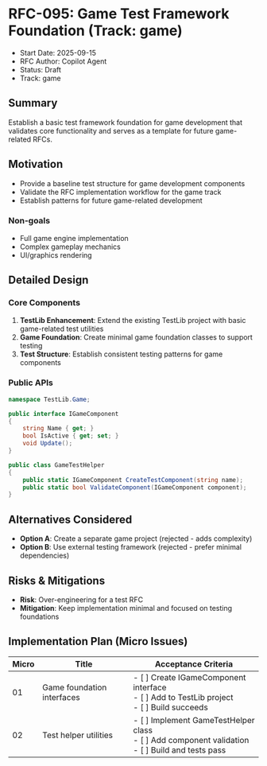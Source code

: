 # RFC-095: Game Test Framework Foundation (Track: game)

- Start Date: 2025-09-15
- RFC Author: Copilot Agent
- Status: Draft
- Track: game

## Summary

Establish a basic test framework foundation for game development that validates core functionality and serves as a template for future game-related RFCs.

## Motivation

- Provide a baseline test structure for game development components
- Validate the RFC implementation workflow for the game track
- Establish patterns for future game-related development

### Non-goals

- Full game engine implementation
- Complex gameplay mechanics
- UI/graphics rendering

## Detailed Design

### Core Components

1. **TestLib Enhancement**: Extend the existing TestLib project with basic game-related test utilities
2. **Game Foundation**: Create minimal game foundation classes to support testing
3. **Test Structure**: Establish consistent testing patterns for game components

### Public APIs

```csharp
namespace TestLib.Game;

public interface IGameComponent
{
    string Name { get; }
    bool IsActive { get; set; }
    void Update();
}

public class GameTestHelper
{
    public static IGameComponent CreateTestComponent(string name);
    public static bool ValidateComponent(IGameComponent component);
}
```

## Alternatives Considered

- **Option A**: Create a separate game project (rejected - adds complexity)
- **Option B**: Use external testing framework (rejected - prefer minimal dependencies)

## Risks & Mitigations

- **Risk**: Over-engineering for a test RFC
- **Mitigation**: Keep implementation minimal and focused on testing foundations

## Implementation Plan (Micro Issues)

| Micro | Title | Acceptance Criteria |
|-------|-------|---------------------|
| 01    | Game foundation interfaces | - [ ] Create IGameComponent interface<br>- [ ] Add to TestLib project<br>- [ ] Build succeeds |
| 02    | Test helper utilities | - [ ] Implement GameTestHelper class<br>- [ ] Add component validation<br>- [ ] Build and tests pass |